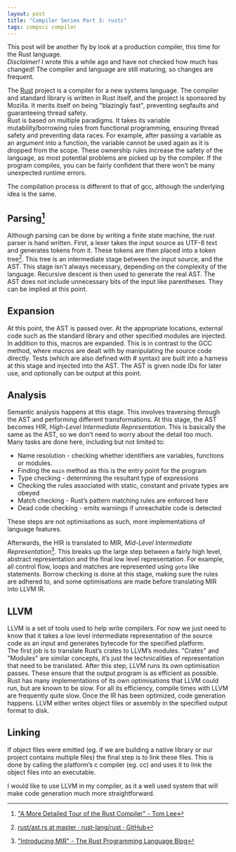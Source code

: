 ```yaml
---
layout: post
title: "Compiler Series Part 3: rustc"
tags: compsci compiler
---
```


This post will be another fly by look at a production compiler, this time for the Rust language.  
*Disclaimer!* I wrote this a while ago and have not checked how much has changed!  The compiler and language are still maturing, so changes are frequent.

The [Rust](www.rust-lang.org) project is a compiler for a new systems language.  The compiler and standard library is written in Rust itself, and the project is sponsored by Mozilla.  It merits itself on being "blazingly fast", preventing segfaults and guaranteeing thread safety.  
Rust is based on multiple paradigms.  It takes its variable mutability/borrowing rules from functional programming, ensuring thread safety and preventing data races.  For example, after passing a variable as an argument into a function, the variable cannot be used again as it is dropped from the scope.  These ownership rules increase the safety of the language, as most potential problems are picked up by the compiler.  If the program compiles, you can be fairly confident that there won’t be many unexpected runtime errors.

The compilation process is different to that of gcc, although the underlying idea is the same.

## Parsing[^1]
Although parsing can be done by writing a finite state machine, the rust parser is hand written.  First, a lexer takes the input source as UTF-8 text and generates tokens from it.  These tokens are then placed into a token tree[^2].  This tree is an intermediate stage between the input source, and the AST.  This stage isn't always necessary, depending on the complexity of the language.  Recursive descent is then used to generate the real AST.  The AST does not include unnecessary bits of the input like parentheses.  They can be implied at this point. 

## Expansion
At this point, the AST is passed over.  At the appropriate locations, external code such as the standard library and other specified modules are injected.  In addition to this, macros are expanded.  This is in contrast to the GCC method, where macros are dealt with by manipulating the source code directly.  Tests (which are also defined with # syntax) are built into a harness at this stage and injected into the AST.  The AST is given node IDs for later use, and optionally can be output at this point.

## Analysis
Semantic analysis happens at this stage.  This involves traversing through the AST and performing different transformations.  At this stage, the AST becomes HIR, _High-Level Intermediate Representation_.  This is basically the same as the AST, so we don’t need to worry about the detail too much.  Many tasks are done here, including but not limited to:
 - Name resolution - checking whether identifiers are variables, functions or modules.
 - Finding the `main` method as this is the entry point for the program
 - Type checking - determining the resultant type of expressions
 - Checking the rules associated with static, constant and private types are obeyed
 - Match checking - Rust’s pattern matching rules are enforced here
 - Dead code checking - emits warnings if unreachable code is detected

These steps are not optimisations as such, more implementations of language features.  

Afterwards, the HIR is translated to MIR, _Mid-Level Intermediate Representation_[^3].  This breaks up the large step between a fairly high level, abstract representation and the final low level representation.  For example, all control flow, loops and matches are represented using `goto` like statements.  Borrow checking is done at this stage, making sure the rules are adhered to, and some optimisations are made before translating MIR into LLVM IR.

## LLVM
LLVM is a set of tools used to help write compilers.  For now we just need to know that it takes a low level intermediate representation of the source code as an input and generates bytecode for the specified platform.  
The first job is to translate Rust’s crates to LLVM’s modules.  "Crates" and "Modules" are similar concepts, it’s just the technicalities of representation that need to be translated.
After this step, LLVM runs its own optimisation passes.  These ensure that the output program is as efficient as possible.  Rust has many implementations of its own optimisations that LLVM could run, but are known to be slow.  For all its efficiency, compile times with LLVM are frequently quite slow.
Once the IR has been optimized, code generation happens.  LLVM either writes object files or assembly in the specified output format to disk.

## Linking
If object files were emitted (eg. if we are building a native library or our project contains multiple files) the final step is to link these files.  This is done by calling the platform’s c compiler (eg. cc) and uses it to link the object files into an executable.

I would like to use LLVM in my compiler, as it a well used system that will make code generation much more straightforward.


[^1]: ["A More Detailed Tour of the Rust Compiler" - Tom Lee](https://tomlee.co/2014/04/a-more-detailed-tour-of-the-rust-compiler/) 
[^2]: [rust/ast.rs at master · rust-lang/rust · GitHub](https://github.com/rust-lang/rust/blob/master/src/libsyntax/ast.rs#L545-L580)
[^3]: ["Introducing MIR" - The Rust Programming Language Blog](https://blog.rust-lang.org/2016/04/19/MIR.html)

